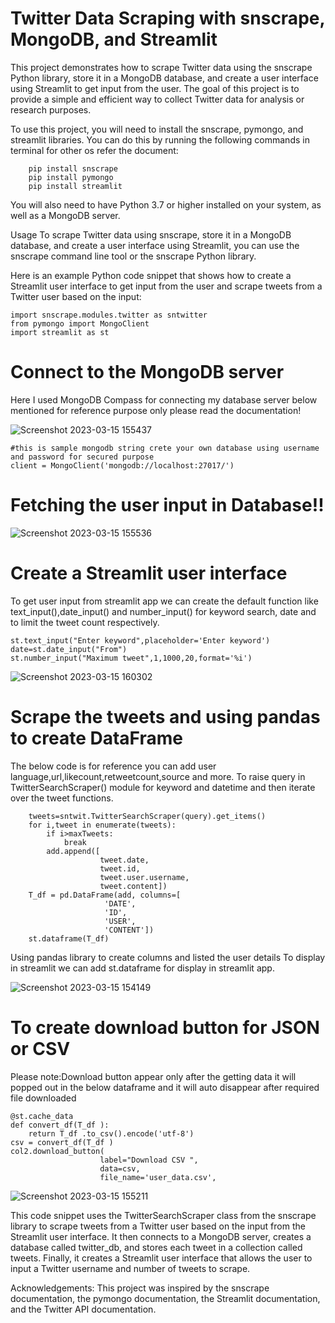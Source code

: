 # Twitter Data Scraping with snscrape, MongoDB, and Streamlit
This project demonstrates how to scrape Twitter data using the snscrape Python library, store it in a MongoDB database, and create a user interface using Streamlit to get input from the user. The goal of this project is to provide a simple and efficient way to collect Twitter data for analysis or research purposes.





To use this project, you will need to install the snscrape, pymongo, and streamlit libraries. You can do this by running the following commands in terminal for other os refer the document:


        pip install snscrape
        pip install pymongo
        pip install streamlit
  
       
        
You will also need to have Python 3.7 or higher installed on your system, as well as a MongoDB server.

Usage
To scrape Twitter data using snscrape, store it in a MongoDB database, and create a user interface using Streamlit, you can use the snscrape command line tool or the snscrape Python library.

Here is an example Python code snippet that shows how to create a Streamlit user interface to get input from the user and scrape tweets from a Twitter user based on the input:


    import snscrape.modules.twitter as sntwitter
    from pymongo import MongoClient
    import streamlit as st

# Connect to the MongoDB server
Here I used MongoDB Compass for connecting my database server below mentioned for reference purpose only please read the documentation!

![Screenshot 2023-03-15 155437](https://user-images.githubusercontent.com/68391060/225282419-b944e65c-0731-4494-922f-957f6cf07030.png)


    #this is sample mongodb string crete your own database using username and password for secured purpose
    client = MongoClient('mongodb://localhost:27017/')
# Fetching the user input in Database!!

![Screenshot 2023-03-15 155536](https://user-images.githubusercontent.com/68391060/225281554-d345dd01-cb2e-43d8-9b4a-d6229513e8e9.png)

# Create a Streamlit user interface
To get user input from streamlit app we can create the default function like 
text_input(),date_input() and number_input() for keyword search, date and to limit the tweet count respectively.
 
    st.text_input("Enter keyword",placeholder='Enter keyword')
    date=st.date_input("From")
    st.number_input("Maximum tweet",1,1000,20,format='%i')


![Screenshot 2023-03-15 160302](https://user-images.githubusercontent.com/68391060/225283303-500f642e-b7d5-4572-a93e-a26b96151fbe.png)


# Scrape the tweets and using pandas to create DataFrame
The below code is for reference you can add user language,url,likecount,retweetcount,source and more.
To raise query in TwitterSearchScraper() module for keyword and datetime and then iterate over the tweet functions.
  
      
        tweets=sntwit.TwitterSearchScraper(query).get_items()
        for i,tweet in enumerate(tweets):
            if i>maxTweets:
                break
            add.append([
                        tweet.date, 
                        tweet.id, 
                        tweet.user.username, 
                        tweet.content])
        T_df = pd.DataFrame(add, columns=[
                         'DATE',
                         'ID',
                         'USER',
                         'CONTENT'])
        st.dataframe(T_df)

Using pandas library to create columns and listed the user details 
To display in streamlit we can add st.dataframe for display in streamlit app. 

![Screenshot 2023-03-15 154149](https://user-images.githubusercontent.com/68391060/225279599-a34ef7e3-6b73-4cf1-ade9-381a514ba595.png)
        
# To create download button for JSON or CSV
Please note:Download button appear only after the getting data it will popped out in the below dataframe and it will auto disappear after required file downloaded

    @st.cache_data
    def convert_df(T_df ):
        return T_df .to_csv().encode('utf-8')
    csv = convert_df(T_df )
    col2.download_button(
                        label="Download CSV ",
                        data=csv,
                        file_name='user_data.csv',
                        
![Screenshot 2023-03-15 155211](https://user-images.githubusercontent.com/68391060/225282672-761bc643-a81b-4ea4-a15a-32df794e74ab.png)


This code snippet uses the TwitterSearchScraper class from the snscrape library to scrape tweets from a Twitter user based on the input from the Streamlit user interface. It then connects to a MongoDB server, creates a database called twitter_db, and stores each tweet in a collection called tweets. Finally, it creates a Streamlit user interface that allows the user to input a Twitter username and number of tweets to scrape.


Acknowledgements:
This project was inspired by the snscrape documentation, the pymongo documentation, the Streamlit documentation, and the Twitter API documentation.
